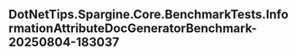 ## DotNetTips.Spargine.Core.BenchmarkTests.InformationAttributeDocGeneratorBenchmark-20250804-183037
